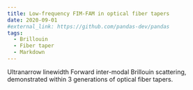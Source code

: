 ```yaml
---
title: Low-frequency FIM-FAM in optical fiber tapers
date: 2020-09-01
#external_link: https://github.com/pandas-dev/pandas
tags:
  - Brillouin
  - Fiber taper
  - Markdown
---
```


Ultranarrow linewidth Forward inter-modal Brillouin scattering, demonstrated within 3 generations of optical fiber tapers.

<!--more-->

